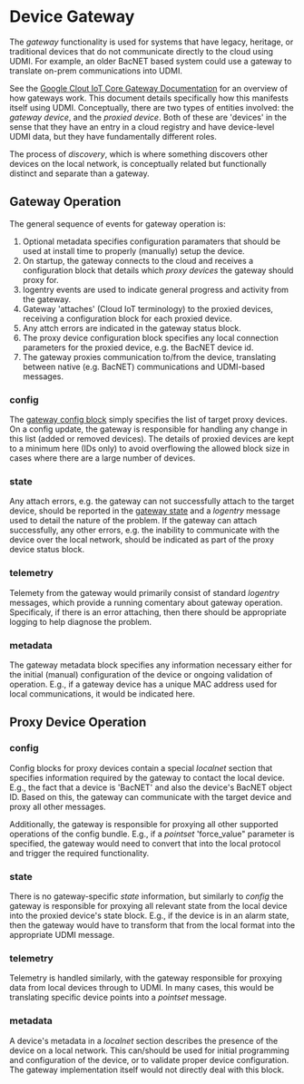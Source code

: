 # Device Gateway

The _gateway_ functionality is used for systems that have legacy, heritage,
or traditional devices that do not communicate directly to the cloud using
UDMI. For example, an older BacNET based system could use a gateway to
translate on-prem communications into UDMI.

See the
[Google Clout IoT Core Gateway Documentation](https://cloud.google.com/iot/docs/how-tos/gateways)
for an overview of how gateways work. This document details specifically how
this manifests itself using UDMI. Conceptually, there are two types of
entities involved: the _gateway device_, and the _proxied device_. Both of
these are 'devices' in the sense that they have an entry in a cloud registry
and have device-level UDMI data, but they have fundamentally different roles.

The process of _discovery_, which is where something discovers other devices
on the local network, is conceptually related but functionally distinct and
separate than a gateway.

## Gateway Operation

The general sequence of events for gateway operation is:
1. Optional metadata specifies configuration paramaters that should be used
at install time to properly (manually) setup the device.
2. On startup, the gateway connects to the cloud and receives a configuration
block that details which _proxy devices_ the gateway should proxy for.
3. logentry events are used to indicate general progress and activity from
the gateway.
4. Gateway 'attaches' (Cloud IoT terminology) to the proxied devices,
receiving a configuration block for each proxied device.
5. Any attch errors are indicated in the gateway status block.
6. The proxy device configuration block specifies any local connection
parameters for the proxied device, e.g. the BacNET device id.
7. The gateway proxies communication to/from the device, translating between
native (e.g. BacNET) communications and UDMI-based messages.

### config

The [gateway config block](../config.tests/gateway.json)
simply specifies the list of target proxy devices.
On a config update, the gateway is responsible for handling any change in
this list (added or removed devices). The details of proxied devices are
kept to a minimum here (IDs only) to avoid overflowing the allowed block
size in cases where there are a large number of devices.

### state

Any attach errors, e.g. the gateway can not successfully attach to the target
device, should be reported in the [gateway state](../state.tests/gateway.json)
and a _logentry_ message used to detail the
nature of the problem. If the gateway can attach successfully, any other
errors, e.g. the inability to communicate with the device over the local
network, should be indicated as part of the proxy device status block.

### telemetry

Telemety from the gateway would primarily consist of standard _logentry_
messages, which
provide a running comentary about gateway operation. Specificaly, if there
is an error attaching, then there should be appropriate logging to help
diagnose the problem.

### metadata

The gateway metadata block specifies any information necessary either for the
initial (manual) configuration of the device or ongoing validation of
operation. E.g., if a gateway device has a unique MAC address used for
local communications, it would be indicated here.

## Proxy Device Operation

### config

Config blocks for proxy devices contain a special _localnet_ section that
specifies information required by the gateway to contact the local device.
E.g., the fact that a device is 'BacNET' and also the device's BacNET object
ID. Based on this, the gateway can communicate with the target device and proxy
all other messages.

Additionally, the gateway is responsible for proxying all other supported
operations of the config bundle. E.g., if a _pointset_ 'force_value" parameter
is specified, the gateway would need to convert that into the local protocol
and trigger the required functionality.

### state

There is no gateway-specific _state_ information, but similarly to _config_ the
gateway is responsible for proxying all relevant state from the local device
into the proxied device's state block. E.g., if the device is in an alarm
state, then the gateway would have to transform that from the local format
into the appropriate UDMI message.

### telemetry

Telemetry is handled similarly, with the gateway responsible for proxying data
from local devices through to UDMI. In many cases, this would be translating
specific device points into a _pointset_ message.

### metadata

A device's metadata in a _localnet_ section describes the presence of the
device on a local network. This can/should be used for initial programming
and configuration of the device, or to validate proper device configuration.
The gateway implementation itself would not directly deal with this block.
